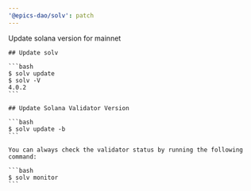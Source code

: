 ```yaml
---
'@epics-dao/solv': patch
---
```


Update solana version for mainnet

    ## Update solv

    ```bash
    $ solv update
    $ solv -V
    4.0.2
    ```

    ## Update Solana Validator Version

    ```bash
    $ solv update -b
    ```

    You can always check the validator status by running the following command:

    ```bash
    $ solv monitor
    ```
